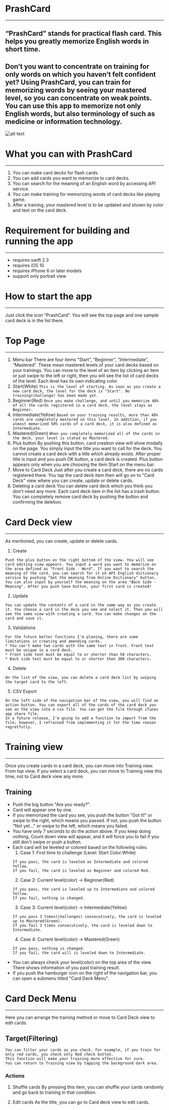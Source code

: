 
# PrashCard
---
## “PrashCard” stands for practical flash card. This helps you greatly memorize English words in short time.
Don’t you want to concentrate on training for only words on which you haven’t felt confident yet? Using PrashCard, you can train for memorizing words by seeing your mastered level, so you can concentrate on weak points. You can use this app to memorize not only English words, but also terminology of such as medicine or information technology.
---
![alt text](./PrashCard/prash_card.gif "Logo Title Text 1")
# What you can with PrashCard
---
1. You can make card decks for flash cards.
2. You can add cards you want to memorize to card decks.
3. You can search for the meaning of an English word by accessing API service.
4. You can make training for memorizing words of card decks like playing game.
5. After a training, your mastered level is to be updated and shown by color and text on the card deck.

# Requirement for building and running the app
---
- requires swift 2.3
- requires iOS 10
- requires iPhone 6 or later models
- support only portrait view

# How to start the app
---
Just click the icon "PrashCard". You will see the top page and one sample card deck is in the list there.

# Top Page
---
1. Menu bar
  There are four items “Start”, “Beginner”, “Intermediate”, “Mastered”. These mean mastered levels of your card decks based on your trainings.
  You can move to the level of an item by clicking an item or just swipe to the left or right, then you will see the list of card decks of the level.
  Each level has its own indicating color.
  1. Start(White)
    ```
    This is the level of starting. As soon as you create a new card deck, the level for the deck is "Start". No training(challenge) has been made yet.
    ```
  2. Beginner(Red)
    ```
    Once you make challenge, and until you memorize 40% of all the cards registered in a card deck, the level stays as Beginner.
    ```
  3. Intermediate(Yellow)
    ```
    Based on your training results, more than 40% cards are completely mastered on this level. In addition, if you almost memorized 50% cards of a card deck, it is also defined as Intermediate.
    ```
  4. Mastered(Green)
    ```
    When you completely memorized all of the cards in the deck, your level is stated as Mastered.
    ```
2. Plus button
  By pushing this button, card creation view will show modally on the page. You simply input the title you want to call for the deck. You cannot create a card deck with a title which already exists.
  After proper title is input and you push OK button, a card deck is created.
  Plus button appears only when you are choosing the item Start on the menu bar.
3. Move to Card Deck
  Just after you create a card deck, there are no cards registered there. You tap the card deck item then will go on to "Card Deck" view where you can create, update or delete cards.
4. Deleting a card deck
  You can delete card deck which you think you don't need any more. Each card deck item in the list has a trash button. You can completely remove card deck by pushing the button and confirming the deletion.

# Card Deck view
---
As mentioned, you can create, update or delete cards.
1. Create
  ```
  Push the plus button on the right bottom of the view. You will see card editing view appears. You input a word you want to memorize on the area defined as "Front Side - Word". If you want to search the meaning of the card, you can search for it on API English dictionary service by pushing "Get the meaning from Online Dictionary" button. You can also input by yourself the meaning on the area "Back Side - Meaning". After you push Save button, your first card is created!
  ```

2. Update
  ```
  You can update the contents of a card in the same way as you create it. You choose a card in the deck you see and select it. Then you will see the same view with creating a card. You can make changes on the card and save it.
  ```
3. Validations
  ```
  For the future better functions I'm planing, there are some limitations in creating and amending cards.
  * You can't make two cards with the same text in front. Front text must be unique in a card deck.
  * Front side text must be equal to or shorter than 50 characters.
  * Back side text must be equal to or shorter then 300 characters.
  ```
4. Delete
  ```
  On the list of the view, you can delete a card deck list by swiping the target card to the left.   
  ```
5. CSV Export
  ```
  On the left side of the navigation bar of the view, you will find an action button. You can export all of the cards of the card deck you see on the view into a csv file. You can get the file through iTunes app share file.
  In a future release, I'm going to add a function to import from the file; however, I refrained from implementing it for the time reason regretfully.
  ```
# Training view
---
Once you create cards in a card deck, you can move into Training view. From top view, if you select a card deck, you can move to Training view this time, not to
Card deck view any more.
## Training
- Push the big button "Are you ready?".
- Card will appear one by one.
- If you memorized the card you see, you push the button "Got it!" or swipe to the right, which means you passed. If not, you push the button "Not yet..." or swipe to the left, which means you failed.
- You have only 7 seconds to do the action above. If you keep doing nothing, Count down view will appear, and it will force you to fail if you still don't swipe or push a button.
- Each card will be leveled or colored based on the following rules.
  1. Case 1: First time to challenge (Level: Start Color:White)
    ```
    If you pass, the card is leveled as Intermediate and colored Yellow.
    If you fail, the card is leveled as Beginner and colored Red.
    ```
  2. Case 2: Current level(color) -> Beginner(Red)
    ```
    If you pass, the card is leveled up to Intermediate and colored Yellow.
    If you fail, nothing is changed.
    ```
  3. Case 3: Current level(color) -> Intermediate(Yellow)
    ```
    If you pass 3 times(challenges) consecutively, the card is leveled up to Mastered(Green).
    If you fail 3 times consecutively, the card is leveled down to Intermediate.
    ```
  4. Case 4: Current level(color) -> Mastered(Green)
    ```
    If you pass, nothing is changed.
    If you fail, the card will is leveled down to Intermediate.
    ```
- You can always check your level(color) on the top area of the view. There shows information of you past training result.
- If you push the hamburger icon on the right of the navigation bar, you can open a submenu titled "Card Deck Menu".

# Card Deck Menu
---
Here you can arrange the training method or move to Card Deck view to edit cards.
## Target(Filtering)
```
You can filter your cards as you check. For example, if you train for only red cards, you check only Red check button.
This function will make your training more effective for sure.
You can return to Training view by tapping the background dark area.
```
### Actions
1. Shuffle cards
  By pressing this item, you can shuffle your cards randomly and go back to training in that condition.

2. Edit cards
  As the title, you can go to Card deck view to edit cards.
